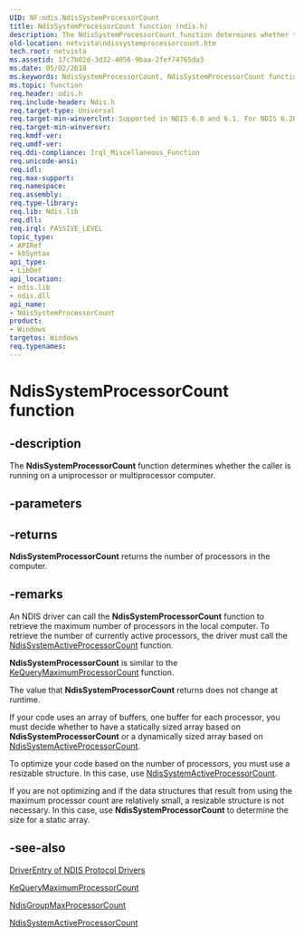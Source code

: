 ```yaml
---
UID: NF:ndis.NdisSystemProcessorCount
title: NdisSystemProcessorCount function (ndis.h)
description: The NdisSystemProcessorCount function determines whether the caller is running on a uniprocessor or multiprocessor computer.
old-location: netvista\ndissystemprocessorcount.htm
tech.root: netvista
ms.assetid: 17c7b02d-3d32-4056-9baa-2fef74765da3
ms.date: 05/02/2018
ms.keywords: NdisSystemProcessorCount, NdisSystemProcessorCount function [Network Drivers Starting with Windows Vista], ndis/NdisSystemProcessorCount, ndis_sysinfo_ref_2bec0b11-bc24-4c8d-9e78-ff94c7f1645f.xml, netvista.ndissystemprocessorcount
ms.topic: function
req.header: ndis.h
req.include-header: Ndis.h
req.target-type: Universal
req.target-min-winverclnt: Supported in NDIS 6.0 and 6.1. For NDIS 6.20 and later, use NdisGroupMaxProcessorCount.
req.target-min-winversvr: 
req.kmdf-ver: 
req.umdf-ver: 
req.ddi-compliance: Irql_Miscellaneous_Function
req.unicode-ansi: 
req.idl: 
req.max-support: 
req.namespace: 
req.assembly: 
req.type-library: 
req.lib: Ndis.lib
req.dll: 
req.irql: PASSIVE_LEVEL
topic_type:
- APIRef
- kbSyntax
api_type:
- LibDef
api_location:
- ndis.lib
- ndis.dll
api_name:
- NdisSystemProcessorCount
product:
- Windows
targetos: Windows
req.typenames: 
---
```


# NdisSystemProcessorCount function


## -description


The 
  <b>NdisSystemProcessorCount</b> function determines whether the caller is running on a uniprocessor or
  multiprocessor computer.


## -parameters






## -returns



<b>NdisSystemProcessorCount</b> returns the number of processors in the computer.




## -remarks



An NDIS driver can call the 
    <b>NdisSystemProcessorCount</b> function to retrieve the maximum number of processors in the local
    computer. To retrieve the number of currently active processors, the driver must call the 
    <a href="https://msdn.microsoft.com/7ddb54eb-9f20-4cb9-8488-5f2806d23430">
    NdisSystemActiveProcessorCount</a> function.

<b>NdisSystemProcessorCount</b> is similar to the 
    <a href="https://msdn.microsoft.com/bab2c478-4e46-40d9-a4b6-6f322b18ab0a">
    KeQueryMaximumProcessorCount</a> function.

The value that 
    <b>NdisSystemProcessorCount</b> returns does not change at runtime.

If your code uses an array of buffers, one buffer for each processor, you must decide whether to have
    a statically sized array based on 
    <b>NdisSystemProcessorCount</b> or a dynamically sized array based on 
    <a href="https://msdn.microsoft.com/library/windows/hardware/ff564577">NdisSystemActiveProcessorCount</a>.

To optimize your code based on the number of processors, you must use a resizable structure. In this
    case, use 
    <a href="https://msdn.microsoft.com/library/windows/hardware/ff564577">NdisSystemActiveProcessorCount</a>.

If you are not optimizing and if the data structures that result from using the maximum processor
    count are relatively small, a resizable structure is not necessary. In this case, use 
    <b>NdisSystemProcessorCount</b> to determine the size for a static array.




## -see-also




<a href="https://msdn.microsoft.com/library/gg156036.aspx">DriverEntry of NDIS Protocol
   Drivers</a>



<a href="https://msdn.microsoft.com/library/windows/hardware/ff553042">KeQueryMaximumProcessorCount</a>



<a href="https://msdn.microsoft.com/library/windows/hardware/ff562689">NdisGroupMaxProcessorCount</a>



<a href="https://msdn.microsoft.com/7ddb54eb-9f20-4cb9-8488-5f2806d23430">
   NdisSystemActiveProcessorCount</a>
 

 

